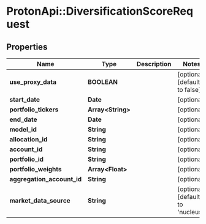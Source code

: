 # ProtonApi::DiversificationScoreRequest

## Properties
Name | Type | Description | Notes
------------ | ------------- | ------------- | -------------
**use_proxy_data** | **BOOLEAN** |  | [optional] [default to false]
**start_date** | **Date** |  | [optional] 
**portfolio_tickers** | **Array&lt;String&gt;** |  | [optional] 
**end_date** | **Date** |  | [optional] 
**model_id** | **String** |  | [optional] 
**allocation_id** | **String** |  | [optional] 
**account_id** | **String** |  | [optional] 
**portfolio_id** | **String** |  | [optional] 
**portfolio_weights** | **Array&lt;Float&gt;** |  | [optional] 
**aggregation_account_id** | **String** |  | [optional] 
**market_data_source** | **String** |  | [optional] [default to &#39;nucleus&#39;]


